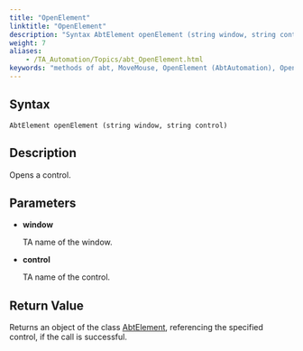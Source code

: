```yaml
--- 
title: "OpenElement"
linktitle: "OpenElement"
description: "Syntax AbtElement openElement (string window, string control) Description Opens a control. Parameters window TA name of the window. control TA name of the control. Return Value Returns an object of ..."
weight: 7
aliases: 
    - /TA_Automation/Topics/abt_OpenElement.html
keywords: "methods of abt, MoveMouse, OpenElement (AbtAutomation), OpenElement, abtelement openelement, open control"
---
```


## Syntax

`AbtElement openElement (string window, string control)`

## Description

Opens a control.

## Parameters

-   **window**

    TA name of the window.

-   **control**

    TA name of the control.


## Return Value

Returns an object of the class [AbtElement](/automation-guide/action-based-testing-language/testarchitect-automation-classes/automation-classes/abtelement/), referencing the specified control, if the call is successful.




